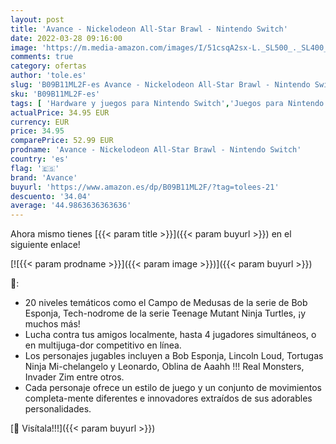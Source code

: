 ```yaml
---
layout: post
title: 'Avance - Nickelodeon All-Star Brawl - Nintendo Switch'
date: 2022-03-28 09:16:00
image: 'https://m.media-amazon.com/images/I/51csqA2sx-L._SL500_._SL400_.jpg'
comments: true
category: ofertas
author: 'tole.es'
slug: 'B09B11ML2F-es Avance - Nickelodeon All-Star Brawl - Nintendo Switch'
sku: 'B09B11ML2F-es'
tags: [ 'Hardware y juegos para Nintendo Switch','Juegos para Nintendo Switch','Videojuegos','avance','nintendo', ]
actualPrice: 34.95 EUR
currency: EUR
price: 34.95
comparePrice: 52.99 EUR
prodname: 'Avance - Nickelodeon All-Star Brawl - Nintendo Switch'
country: 'es'
flag: '🇪🇸'
brand: 'Avance'
buyurl: 'https://www.amazon.es/dp/B09B11ML2F/?tag=tolees-21'
descuento: '34.04'
average: '44.9863636363636'
---
```


Ahora mismo tienes [{{< param title >}}]({{< param buyurl >}}) en el siguiente enlace!

[![{{< param prodname >}}]({{< param image >}})]({{< param buyurl >}})

🔎:

- 20 niveles temáticos como el Campo de Medusas de la serie de Bob Esponja, Tech-nodrome de la serie Teenage Mutant Ninja Turtles, ¡y muchos más!
- Lucha contra tus amigos localmente, hasta 4 jugadores simultáneos, o en multijuga-dor competitivo en línea.
- Los personajes jugables incluyen a Bob Esponja, Lincoln Loud, Tortugas Ninja Mi-chelangelo y Leonardo, Oblina de Aaahh !!! Real Monsters, Invader Zim entre otros.
- Cada personaje ofrece un estilo de juego y un conjunto de movimientos completa-mente diferentes e innovadores extraídos de sus adorables personalidades.

[🛒 Visítala!!!]({{< param buyurl >}})
